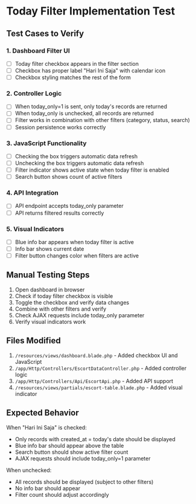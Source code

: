 # Today Filter Implementation Test

## Test Cases to Verify

### 1. Dashboard Filter UI
- [ ] Today filter checkbox appears in the filter section
- [ ] Checkbox has proper label "Hari Ini Saja" with calendar icon
- [ ] Checkbox styling matches the rest of the form

### 2. Controller Logic
- [ ] When today_only=1 is sent, only today's records are returned
- [ ] When today_only is unchecked, all records are returned
- [ ] Filter works in combination with other filters (category, status, search)
- [ ] Session persistence works correctly

### 3. JavaScript Functionality
- [ ] Checking the box triggers automatic data refresh
- [ ] Unchecking the box triggers automatic data refresh
- [ ] Filter indicator shows active state when today filter is enabled
- [ ] Search button shows count of active filters

### 4. API Integration
- [ ] API endpoint accepts today_only parameter
- [ ] API returns filtered results correctly

### 5. Visual Indicators
- [ ] Blue info bar appears when today filter is active
- [ ] Info bar shows current date
- [ ] Filter button changes color when filters are active

## Manual Testing Steps

1. Open dashboard in browser
2. Check if today filter checkbox is visible
3. Toggle the checkbox and verify data changes
4. Combine with other filters and verify
5. Check AJAX requests include today_only parameter
6. Verify visual indicators work

## Files Modified

1. `/resources/views/dashboard.blade.php` - Added checkbox UI and JavaScript
2. `/app/Http/Controllers/EscortDataController.php` - Added controller logic
3. `/app/Http/Controllers/Api/EscortApi.php` - Added API support
4. `/resources/views/partials/escort-table.blade.php` - Added visual indicator

## Expected Behavior

When "Hari Ini Saja" is checked:
- Only records with created_at = today's date should be displayed
- Blue info bar should appear above the table
- Search button should show active filter count
- AJAX requests should include today_only=1 parameter

When unchecked:
- All records should be displayed (subject to other filters)
- No info bar should appear
- Filter count should adjust accordingly